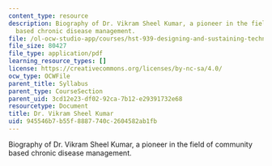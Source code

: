 ```yaml
---
content_type: resource
description: Biography of Dr. Vikram Sheel Kumar, a pioneer in the field of community
  based chronic disease management.
file: /ol-ocw-studio-app/courses/hst-939-designing-and-sustaining-technology-innovation-for-global-health-practice-spring-2008/945546b7b55f8887740c2604582ab1fb_vikram_bio.pdf
file_size: 80427
file_type: application/pdf
learning_resource_types: []
license: https://creativecommons.org/licenses/by-nc-sa/4.0/
ocw_type: OCWFile
parent_title: Syllabus
parent_type: CourseSection
parent_uid: 3cd12e23-df02-92ca-7b12-e29391732e68
resourcetype: Document
title: Dr. Vikram Sheel Kumar
uid: 945546b7-b55f-8887-740c-2604582ab1fb
---
```

Biography of Dr. Vikram Sheel Kumar, a pioneer in the field of community based chronic disease management.